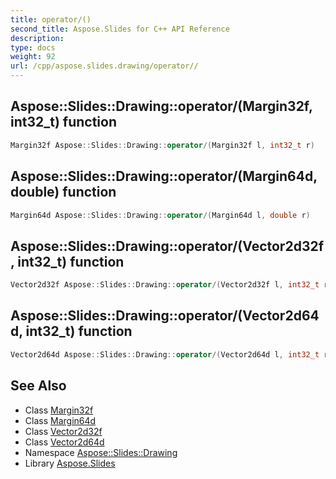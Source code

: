 ```yaml
---
title: operator/()
second_title: Aspose.Slides for C++ API Reference
description: 
type: docs
weight: 92
url: /cpp/aspose.slides.drawing/operator//
---
```

## Aspose::Slides::Drawing::operator/(Margin32f, int32_t) function




```cpp
Margin32f Aspose::Slides::Drawing::operator/(Margin32f l, int32_t r)
```

## Aspose::Slides::Drawing::operator/(Margin64d, double) function




```cpp
Margin64d Aspose::Slides::Drawing::operator/(Margin64d l, double r)
```

## Aspose::Slides::Drawing::operator/(Vector2d32f, int32_t) function




```cpp
Vector2d32f Aspose::Slides::Drawing::operator/(Vector2d32f l, int32_t r)
```

## Aspose::Slides::Drawing::operator/(Vector2d64d, int32_t) function




```cpp
Vector2d64d Aspose::Slides::Drawing::operator/(Vector2d64d l, int32_t r)
```

## See Also

* Class [Margin32f](./margin32f/)
* Class [Margin64d](./margin64d/)
* Class [Vector2d32f](./vector2d32f/)
* Class [Vector2d64d](./vector2d64d/)
* Namespace [Aspose::Slides::Drawing](./)
* Library [Aspose.Slides](../)